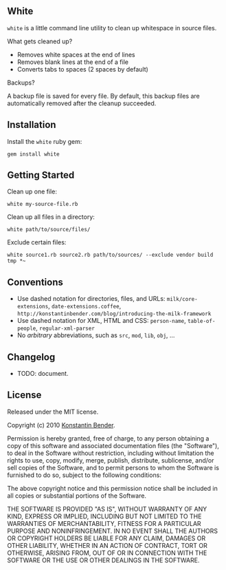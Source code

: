 White
-----

`white` is a little command line utility to clean up whitespace in source files.

What gets cleaned up?

* Removes white spaces at the end of lines
* Removes blank lines at the end of a file
* Converts tabs to spaces (2 spaces by default)

Backups?

A backup file is saved for every file. By default, this backup files are
automatically removed after the cleanup succeeded.


Installation
------------

Install the `white` ruby gem:

    gem install white


Getting Started
---------------

Clean up one file:

    white my-source-file.rb

Clean up all files in a directory:

    white path/to/source/files/

Exclude certain files:

    white source1.rb source2.rb path/to/sources/ --exclude vendor build tmp *~


Conventions
-----------

* Use dashed notation for directories, files, and URLs: `milk/core-extensions`,
  `date-extensions.coffee`, `http://konstantinbender.com/blog/introducing-the-milk-framework`
* Use dashed notation for XML, HTML and CSS: `person-name`, `table-of-people`,
  `regular-xml-parser`
* No *arbitrary* abbreviations, such as `src`, `mod`, `lib`, `obj`, ...


Changelog
---------

* TODO: document.


License
-------

Released under the MIT license.

Copyright (c) 2010 [Konstantin Bender](https://github.com/konstantinbender).

Permission is hereby granted, free of charge, to any person obtaining a copy
of this software and associated documentation files (the "Software"), to deal
in the Software without restriction, including without limitation the rights
to use, copy, modify, merge, publish, distribute, sublicense, and/or sell
copies of the Software, and to permit persons to whom the Software is
furnished to do so, subject to the following conditions:

The above copyright notice and this permission notice shall be included in
all copies or substantial portions of the Software.

THE SOFTWARE IS PROVIDED "AS IS", WITHOUT WARRANTY OF ANY KIND, EXPRESS OR
IMPLIED, INCLUDING BUT NOT LIMITED TO THE WARRANTIES OF MERCHANTABILITY,
FITNESS FOR A PARTICULAR PURPOSE AND NONINFRINGEMENT. IN NO EVENT SHALL THE
AUTHORS OR COPYRIGHT HOLDERS BE LIABLE FOR ANY CLAIM, DAMAGES OR OTHER
LIABILITY, WHETHER IN AN ACTION OF CONTRACT, TORT OR OTHERWISE, ARISING FROM,
OUT OF OR IN CONNECTION WITH THE SOFTWARE OR THE USE OR OTHER DEALINGS IN
THE SOFTWARE.
